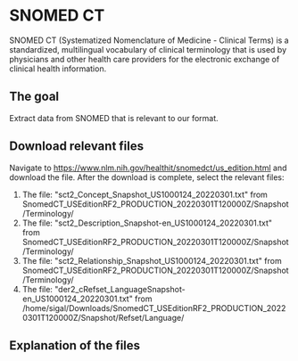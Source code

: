 # SNOMED CT

SNOMED CT (Systematized Nomenclature of Medicine - Clinical Terms) is a standardized, multilingual vocabulary of clinical terminology that is used by physicians and other health care providers for the electronic exchange of clinical health information.

## The goal

Extract data from SNOMED that is relevant to our format.

## Download relevant files

Navigate to https://www.nlm.nih.gov/healthit/snomedct/us_edition.html and download the file.
After the download is complete, select the relevant files:

1.  The file: "sct2_Concept_Snapshot_US1000124_20220301.txt" from SnomedCT_USEditionRF2_PRODUCTION_20220301T120000Z/Snapshot/Terminology/
2.  The file: "sct2_Description_Snapshot-en_US1000124_20220301.txt" from SnomedCT_USEditionRF2_PRODUCTION_20220301T120000Z/Snapshot/Terminology/
3.  The file: "sct2_Relationship_Snapshot_US1000124_20220301.txt" from SnomedCT_USEditionRF2_PRODUCTION_20220301T120000Z/Snapshot/Terminology/
4.  The file: "der2_cRefset_LanguageSnapshot-en_US1000124_20220301.txt" from /home/sigal/Downloads/SnomedCT_USEditionRF2_PRODUCTION_20220301T120000Z/Snapshot/Refset/Language/


## Explanation of the files



